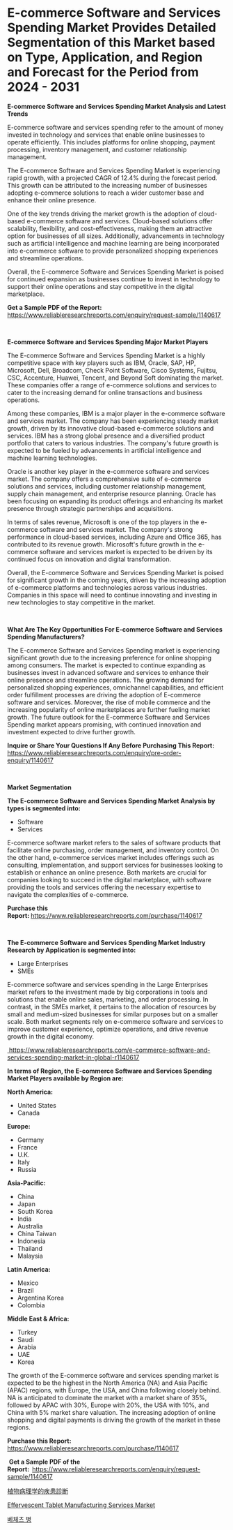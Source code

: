 <p><h1>E-commerce Software and Services Spending Market Provides Detailed Segmentation of this Market based on Type, Application, and Region and Forecast for the Period from 2024 - 2031</h1></p><p><strong>E-commerce Software and Services Spending Market Analysis and Latest Trends</strong></p>
<p><p>E-commerce software and services spending refer to the amount of money invested in technology and services that enable online businesses to operate efficiently. This includes platforms for online shopping, payment processing, inventory management, and customer relationship management.</p><p>The E-commerce Software and Services Spending Market is experiencing rapid growth, with a projected CAGR of 12.4% during the forecast period. This growth can be attributed to the increasing number of businesses adopting e-commerce solutions to reach a wider customer base and enhance their online presence.</p><p>One of the key trends driving the market growth is the adoption of cloud-based e-commerce software and services. Cloud-based solutions offer scalability, flexibility, and cost-effectiveness, making them an attractive option for businesses of all sizes. Additionally, advancements in technology such as artificial intelligence and machine learning are being incorporated into e-commerce software to provide personalized shopping experiences and streamline operations.</p><p>Overall, the E-commerce Software and Services Spending Market is poised for continued expansion as businesses continue to invest in technology to support their online operations and stay competitive in the digital marketplace.</p></p>
<p><strong>Get a Sample PDF of the Report:&nbsp;</strong> <a href="https://www.reliableresearchreports.com/enquiry/request-sample/1140617">https://www.reliableresearchreports.com/enquiry/request-sample/1140617</a></p>
<p>&nbsp;</p>
<p><strong>E-commerce Software and Services Spending Major Market Players</strong></p>
<p><p>The E-commerce Software and Services Spending Market is a highly competitive space with key players such as IBM, Oracle, SAP, HP, Microsoft, Dell, Broadcom, Check Point Software, Cisco Systems, Fujitsu, CSC, Accenture, Huawei, Tencent, and Beyond Soft dominating the market. These companies offer a range of e-commerce solutions and services to cater to the increasing demand for online transactions and business operations.</p><p>Among these companies, IBM is a major player in the e-commerce software and services market. The company has been experiencing steady market growth, driven by its innovative cloud-based e-commerce solutions and services. IBM has a strong global presence and a diversified product portfolio that caters to various industries. The company's future growth is expected to be fueled by advancements in artificial intelligence and machine learning technologies.</p><p>Oracle is another key player in the e-commerce software and services market. The company offers a comprehensive suite of e-commerce solutions and services, including customer relationship management, supply chain management, and enterprise resource planning. Oracle has been focusing on expanding its product offerings and enhancing its market presence through strategic partnerships and acquisitions.</p><p>In terms of sales revenue, Microsoft is one of the top players in the e-commerce software and services market. The company's strong performance in cloud-based services, including Azure and Office 365, has contributed to its revenue growth. Microsoft's future growth in the e-commerce software and services market is expected to be driven by its continued focus on innovation and digital transformation.</p><p>Overall, the E-commerce Software and Services Spending Market is poised for significant growth in the coming years, driven by the increasing adoption of e-commerce platforms and technologies across various industries. Companies in this space will need to continue innovating and investing in new technologies to stay competitive in the market.</p></p>
<p>&nbsp;</p>
<p><strong>What Are The Key Opportunities For E-commerce Software and Services Spending Manufacturers?</strong></p>
<p><p>The E-commerce Software and Services Spending market is experiencing significant growth due to the increasing preference for online shopping among consumers. The market is expected to continue expanding as businesses invest in advanced software and services to enhance their online presence and streamline operations. The growing demand for personalized shopping experiences, omnichannel capabilities, and efficient order fulfillment processes are driving the adoption of E-commerce software and services. Moreover, the rise of mobile commerce and the increasing popularity of online marketplaces are further fueling market growth. The future outlook for the E-commerce Software and Services Spending market appears promising, with continued innovation and investment expected to drive further growth.</p></p>
<p><strong>Inquire or Share Your Questions If Any Before Purchasing This Report:</strong> <a href="https://www.reliableresearchreports.com/enquiry/pre-order-enquiry/1140617">https://www.reliableresearchreports.com/enquiry/pre-order-enquiry/1140617</a></p>
<p>&nbsp;</p>
<p><strong>Market Segmentation</strong></p>
<p><strong>The E-commerce Software and Services Spending Market Analysis by types is segmented into:</strong></p>
<p><ul><li>Software</li><li>Services</li></ul></p>
<p><p>E-commerce software market refers to the sales of software products that facilitate online purchasing, order management, and inventory control. On the other hand, e-commerce services market includes offerings such as consulting, implementation, and support services for businesses looking to establish or enhance an online presence. Both markets are crucial for companies looking to succeed in the digital marketplace, with software providing the tools and services offering the necessary expertise to navigate the complexities of e-commerce.</p></p>
<p><strong>Purchase this Report:&nbsp;</strong><a href="https://www.reliableresearchreports.com/purchase/1140617">https://www.reliableresearchreports.com/purchase/1140617</a></p>
<p>&nbsp;</p>
<p><strong>The E-commerce Software and Services Spending Market Industry Research by Application is segmented into:</strong></p>
<p><ul><li>Large Enterprises</li><li>SMEs</li></ul></p>
<p><p>E-commerce software and services spending in the Large Enterprises market refers to the investment made by big corporations in tools and solutions that enable online sales, marketing, and order processing. In contrast, in the SMEs market, it pertains to the allocation of resources by small and medium-sized businesses for similar purposes but on a smaller scale. Both market segments rely on e-commerce software and services to improve customer experience, optimize operations, and drive revenue growth in the digital economy.</p></p>
<p><a href="https://www.reliableresearchreports.com/e-commerce-software-and-services-spending-market-in-global-r1140617">&nbsp;https://www.reliableresearchreports.com/e-commerce-software-and-services-spending-market-in-global-r1140617</a></p>
<p><strong>In terms of Region, the E-commerce Software and Services Spending Market Players available by Region are:</strong></p>
<p>
    <p> <strong> North America: </strong>
        <ul>
            <li>United States</li>
            <li>Canada</li>
        </ul>
        </p> 
    <p> <strong> Europe: </strong>
        <ul>
            <li>Germany</li>
            <li>France</li>
            <li>U.K.</li>
            <li>Italy</li>
            <li>Russia</li>
        </ul>
        </p> 
    <p> <strong> Asia-Pacific: </strong>
        <ul>
            <li>China</li>
            <li>Japan</li>
            <li>South Korea</li>
            <li>India</li>
            <li>Australia</li>
            <li>China Taiwan</li>
            <li>Indonesia</li>
            <li>Thailand</li>
            <li>Malaysia</li>
        </ul>
        </p> 
    <p> <strong> Latin America: </strong>
        <ul>
            <li>Mexico</li>
            <li>Brazil</li>
            <li>Argentina Korea</li>
            <li>Colombia</li>
        </ul>
        </p> 
    <p> <strong> Middle East & Africa: </strong>
        <ul>
            <li>Turkey</li>
            <li>Saudi</li>
            <li>Arabia</li>
            <li>UAE</li>
            <li>Korea</li>
        </ul>
    </p>
    </p>
<p><p>The growth of the E-commerce software and services spending market is expected to be the highest in the North America (NA) and Asia Pacific (APAC) regions, with Europe, the USA, and China following closely behind. NA is anticipated to dominate the market with a market share of 35%, followed by APAC with 30%, Europe with 20%, the USA with 10%, and China with 5% market share valuation. The increasing adoption of online shopping and digital payments is driving the growth of the market in these regions.</p></p>
<p><strong>Purchase this Report: </strong><a href="https://www.reliableresearchreports.com/purchase/1140617">https://www.reliableresearchreports.com/purchase/1140617</a></p>
<p>&nbsp;<strong>Get a Sample PDF of the Report:&nbsp;&nbsp;</strong><a href="https://www.reliableresearchreports.com/enquiry/request-sample/1140617">https://www.reliableresearchreports.com/enquiry/request-sample/1140617</a></p>
<p><strong></strong></p>
<p><p><a href="https://github.com/avbqbctihcbe2/Market-Research-Report-List-3/blob/main/9162267182522.md">植物病理学的疾患診断</a></p><p><a href="https://issuu.com/reportprime-2/docs/effervescent-tablet-manufacturing-services-market-">Effervescent Tablet Manufacturing Services Market</a></p><p><a href="https://github.com/hzumrdvas204296/Market-Research-Report-List-3/blob/main/7408937185331.md">베체츠 병</a></p></p>